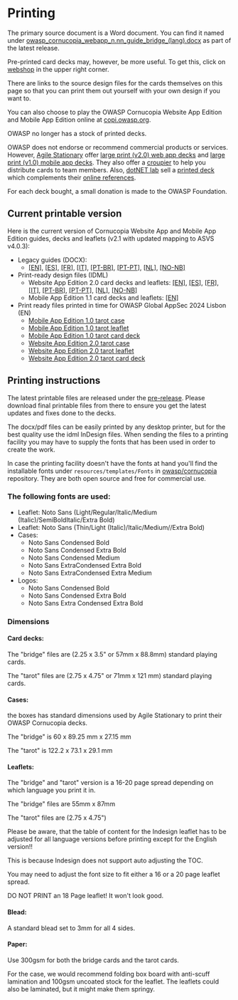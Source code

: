 # Printing

The primary source document is a Word document. You can find it named under [owasp_cornucopia_webapp_n.nn_guide_bridge_(lang).docx](https://github.com/OWASP/cornucopia/releases/tag/v2.1.0 'OWASP Cornucopia on Github [external]') as part of the latest release.

Pre-printed card decks may, however, be more useful. To get this, click on [webshop](/webshop) in the upper right corner.

There are links to the source design files for the cards themselves on this page so that you can print them out yourself with your own design if you want to.

You can also choose to play the OWASP Cornucopia Website App Edition and Mobile App Edition online at [copi.owasp.org](https://copi.owasp.org 'The online version of OWASP Cornucopia [internal]').

OWASP no longer has a stock of printed decks.

OWASP does not endorse or recommend commercial products or services. However, [Agile Stationary](https://agilestationery.co.uk/ 'Agile Stationary [external]') offer [large print (v2.0) web app decks](https://agilestationery.com/products/owasp-cornucopia-2-0-website-app-edition-threat-modeling-cards?_pos=2&amp;_psq=cornucipia&amp;_ss=e&amp;_v=1.0 'Agile stationary - OWASP Cornucopia web app edition [external]') and [large print (v1.0) mobile app decks](https://agilestationery.com/products/owasp-cornucopia-mobile-app-edition-threat-modeling-cards?_pos=3&amp;_psq=cornucip&amp;_ss=e&amp;_v=1.0 'Agile stationary - OWASP Cornucopia mobile app edition [external]'). They also offer a [croupier](https://croupier.agilestationery.co.uk/ 'Agile stationary - OWASP Cornucopia coupier [external]') to help you distribute cards to team members. Also, [dotNET lab](https://www.dotnetlab.eu/ 'dotNET lab [external]') sell a [printed deck](https://webshop.dotnetlab.eu/product/cornucopia-card-deck/ 'dotNET lab webshop [external]') which complements their [online references](https://cornucopia.dotnetlab.eu/cards 'dotNET lab - OWASP Cornucopia online references [external]').

For each deck bought, a small donation is made to the OWASP Foundation.

## Current printable version

Here is the current version of Cornucopia Website App and Mobile App Edition guides, decks and leaflets (v2.1 with updated mapping to ASVS v4.0.3):

- Legacy guides (DOCX):
    - [[EN]](https://github.com/OWASP/cornucopia/releases/download/v2.1.0/owasp_cornucopia_webapp_2.1_guide_bridge_en.docx '[external]'), [[ES]](https://github.com/OWASP/cornucopia/releases/download/v2.1.0/owasp_cornucopia_webapp_2.1_guide_bridge_es.docx '[external]'), [[FR]](https://github.com/OWASP/cornucopia/releases/download/v2.1.0/owasp_cornucopia_webapp_2.1_guide_bridge_fr.docx '[external]'), [[IT]](https://github.com/OWASP/cornucopia/releases/download/v2.1.0/owasp_cornucopia_webapp_2.1_guide_bridge_it.docx '[external]'), [[PT-BR]](https://github.com/OWASP/cornucopia/releases/download/v2.1.0/owasp_cornucopia_webapp_2.1_guide_bridge_pt-br.docx '[external]'), [[PT-PT]](https://github.com/OWASP/cornucopia/releases/download/v2.1.0/owasp_cornucopia_webapp_2.1_guide_bridge_pt-pt.docx '[external]'), [[NL]](https://github.com/OWASP/cornucopia/releases/download/v2.1.0/owasp_cornucopia_webapp_2.1_guide_bridge_nl.docx '[external]'), [[NO-NB]](https://github.com/OWASP/cornucopia/releases/download/v2.1.0/owasp_cornucopia_webapp_2.1_guide_bridge_no-nb.docx '[external]')
- Print-ready design files (IDML)
    - Website App Edition 2.0 card decks and leaflets: [[EN]](https://github.com/OWASP/cornucopia/releases/download/v2.1.0/owasp_cornucopia_webapp_2.1_en.zip '[external]'), [[ES]](https://github.com/OWASP/cornucopia/releases/download/v2.1.0/owasp_cornucopia_webapp_2.1_es.zip '[external]'), [[FR]](https://github.com/OWASP/cornucopia/releases/download/v2.1.0/owasp_cornucopia_webapp_2.1_fr.zip '[external]'), [[IT]](https://github.com/OWASP/cornucopia/releases/download/v2.1.0/owasp_cornucopia_webapp_2.1_it.zip '[external]'), [[PT-BR]](https://github.com/OWASP/cornucopia/releases/download/v2.1.0/owasp_cornucopia_webapp_2.1_pt-br.zip '[external]'), [[PT-PT]](https://github.com/OWASP/cornucopia/releases/download/v2.1.0/owasp_cornucopia_webapp_2.1_pt-pt.zip '[external]'), [[NL]](https://github.com/OWASP/cornucopia/releases/download/v2.1.0/owasp_cornucopia_webapp_2.1_nl.zip '[external]'), [[NO-NB]](https://github.com/OWASP/cornucopia/releases/download/v2.1.0/owasp_cornucopia_webapp_2.1_no-nb.zip '[external]')
    - Mobile App Edition 1.1 card decks and leaflets: [[EN]](https://github.com/OWASP/cornucopia/releases/download/v2.1.0/owasp_cornucopia_mobileapp_1.1_en.zip '[external]')
- Print ready files printed in time for OWASP Global AppSec 2024 Lisbon (EN)  
    - [Mobile App Edition 1.0 tarot case](https://github.com/OWASP/cornucopia/releases/download/v2.0.0/owasp_cornucopia_global_appsec_lisbon_mobileapp_1.00_case_tarot_en.pdf '[external]')
    - [Mobile App Edition 1.0 tarot leaflet](https://github.com/OWASP/cornucopia/releases/download/v2.0.0/owasp_cornucopia_global_appsec_lisbon_mobileapp_1.00_leaflet_tarot_en.pdf '[external]')
    - [Mobile App Edition 1.0 tarot card deck](https://github.com/OWASP/cornucopia/releases/download/v2.0.0/owasp_cornucopia_global_appsec_lisbon_mobileapp_1.00_cards_tarot_en.pdf '[external]')
    - [Website App Edition 2.0 tarot case](https://github.com/OWASP/cornucopia/releases/download/v2.0.0/owasp_cornucopia_global_appsec_lisbon_webapp_2.00_case_tarot_en.pdf '[external]')
    - [Website App Edition 2.0 tarot leaflet](https://github.com/OWASP/cornucopia/releases/download/v2.0.0/owasp_cornucopia_global_appsec_lisbon_webapp_2.00_leaflet_tarot_en.pdf '[external]')
    - [Website App Edition 2.0 tarot card deck](https://github.com/OWASP/cornucopia/releases/download/v2.0.0/owasp_cornucopia_global_appsec_lisbon_webapp_2.00_cards_tarot_en.pdf '[external]')

## Printing instructions

The latest printable files are released under the [pre-release](https://github.com/OWASP/cornucopia/releases/tag/pre-release). Please download final printable files from there to ensure you get the latest updates and fixes done to the decks.

The docx/pdf files can be easily printed by any desktop printer, but for the best quality use the idml InDesign files. When sending the files to a printing facility you may have to supply the fonts that has been used in order to create the work.

In case the printing facility doesn't have the fonts at hand you'll find the installable fonts under `resources/templates/Fonts` in [owasp/cornucopia](https://github.com/owasp/cornucopia) repository. They are both open source and free for commercial use.

### The following fonts are used:
- Leaflet: Noto Sans (Light/Regular/Italic/Medium (Italic)/SemiBoldItalic/Extra Bold)
- Leaflet: Noto Sans (Thin/Light (Italic)/Italic/Medium//Extra Bold)
- Cases:
    - Noto Sans Condensed Bold
    - Noto Sans Condensed Extra Bold
    - Noto Sans Condensed Medium
    - Noto Sans ExtraCondensed Extra Bold
    - Noto Sans ExtraCondensed Extra Medium
- Logos:
    - Noto Sans Condensed Bold
    - Noto Sans Condensed Extra Bold
    - Noto Sans Extra Condensed Extra Bold

### Dimensions

#### Card decks:

The "bridge" files are  (2.25 x 3.5" or 57mm x 88.8mm) standard playing cards.

The "tarot" files are (2.75 x 4.75" or 71mm x 121 mm) standard playing cards.

#### Cases:

the boxes has standard dimensions used by Agile Stationary to print their OWASP Cornucopia decks.

The "bridge" is 60 x 89.25 mm x 27.15 mm

The "tarot" is 122.2 x 73.1 x 29.1 mm

#### Leaflets:

The "bridge" and "tarot" version is a 16-20 page spread depending on which language you print it in.

The "bridge" files are  55mm x 87mm

The "tarot" files are (2.75 x 4.75")

Please be aware, that the table of content for the Indesign leaflet has to be adjusted for all language versions before printing except for the English version!!

This is because Indesign does not support auto adjusting the TOC.

You may need to adjust the font size to fit either a 16 or a 20 page leaflet spread.

DO NOT PRINT an 18 Page leaflet! It won't look good.

#### Blead:

A standard blead set to 3mm for all 4 sides.

#### Paper:

Use 300gsm for both the bridge cards and the tarot cards.

For the case, we would recommend folding box board with anti-scuff lamination and 100gsm uncoated stock for the leaflet. The leaflets could also be laminated, but it might make them springy.